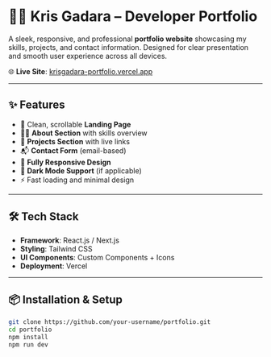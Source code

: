 # 🧑‍💻 Kris Gadara – Developer Portfolio

A sleek, responsive, and professional **portfolio website** showcasing my skills, projects, and contact information. Designed for clear presentation and smooth user experience across all devices.

🌐 **Live Site**: [krisgadara-portfolio.vercel.app](https://krisgadara-portfolio.vercel.app)

---

## ✨ Features

- 🧭 Clean, scrollable **Landing Page**
- 🧑‍💼 **About Section** with skills overview
- 🧰 **Projects Section** with live links
- 📬 **Contact Form** (email-based)
- 📱 **Fully Responsive Design**
- 🌙 **Dark Mode Support** (if applicable)
- ⚡ Fast loading and minimal design

---

## 🛠️ Tech Stack

- **Framework**: React.js / Next.js
- **Styling**: Tailwind CSS
- **UI Components**: Custom Components + Icons
- **Deployment**: Vercel

---

## 📦 Installation & Setup

```bash
git clone https://github.com/your-username/portfolio.git
cd portfolio
npm install
npm run dev

